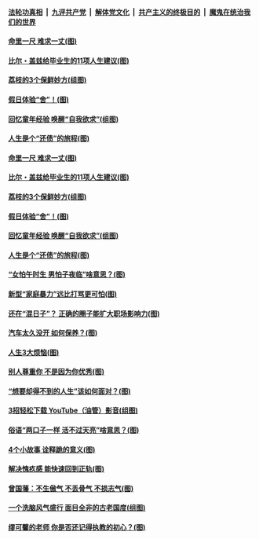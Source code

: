 

####  [法轮功真相](../../../../basic/blob/master/README.md?t=06220831) &nbsp;|&nbsp; [九评共产党](../../../../9ping.md/blob/master/README.md?t=06220831) &nbsp;|&nbsp; [解体党文化](../../../../jtdwh.md/blob/master/README.md?t=06220831)  &nbsp;|&nbsp; [共产主义的终极目的](../../../../gczydzjmd.md/blob/master/README.md?t=06220831) &nbsp;|&nbsp; [魔鬼在统治我们的世界](../../../../mgztzwmdsj.md/blob/master/README.md?t=06220831) 

#### [命里一尺 难求一丈(图)](../pages/p8/936782.md?t=06220831) 

#### [比尔・盖兹给毕业生的11项人生建议(图)](../pages/p8/936231.md?t=06220831) 

#### [荔枝的3个保鲜妙方(组图)](../pages/p8/936950.md?t=06220831) 

#### [假日体验“舍”！(图)](../pages/p8/937183.md?t=06220831) 

#### [回忆童年经验 唤醒“自我欲求”(组图)](../pages/p8/937082.md?t=06220831) 

#### [人生是个“还债”的旅程(图)](../pages/p8/936768.md?t=06220831) 

#### [命里一尺 难求一丈(图)](../pages/p8/936782.md?t=06220831) 

#### [比尔・盖兹给毕业生的11项人生建议(图)](../pages/p8/936231.md?t=06220831) 

#### [荔枝的3个保鲜妙方(组图)](../pages/p8/936950.md?t=06220831) 

#### [假日体验“舍”！(图)](../pages/p8/937183.md?t=06220831) 

#### [回忆童年经验 唤醒“自我欲求”(组图)](../pages/p8/937082.md?t=06220831) 

#### [人生是个“还债”的旅程(图)](../pages/p8/936768.md?t=06220831) 

#### [“女怕午时生 男怕子夜临”啥意思？(图)](../pages/p8/937081.md?t=06220831) 

#### [新型“家庭暴力”远比打骂更可怕(图)](../pages/p8/936230.md?t=06220831) 

#### [还在“混日子”？ 正确的圈子能扩大职场影响力(图)](../pages/p8/937049.md?t=06220831) 

#### [汽车太久没开 如何保养？(图)](../pages/p8/937035.md?t=06220831) 

#### [人生3大烦恼(图)](../pages/p8/936959.md?t=06220831) 

#### [别人尊重你 不是因为你优秀(图)](../pages/p8/936253.md?t=06220831) 

#### [“想要却得不到的人生”该如何面对？(图)](../pages/p8/936933.md?t=06220831) 

#### [3招轻松下载 YouTube（油管）影音(组图)](../pages/p8/936922.md?t=06220831) 

#### [俗语“两口子一样 活不过天亮”啥意思？(图)](../pages/p8/936917.md?t=06220831) 

#### [4个小故事 诠释跪的意义(图)](../pages/p8/936353.md?t=06220831) 

#### [解决愧疚感 能快速回到正轨(图)](../pages/p8/936834.md?t=06220831) 

#### [曾国藩：不生傲气 不丢骨气 不损志气(图)](../pages/p8/936248.md?t=06220831) 

#### [一个洗脑风气盛行 面目全非的古老国度(组图)](../pages/p8/936759.md?t=06220831) 

#### [缪可馨的老师 你是否还记得执教的初心？(图)](../pages/p8/936737.md?t=06220831) 

